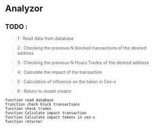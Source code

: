 # Analyzor

## TODO :

> 1 : Read data from database 

> 2 : Checking the previous N blocked transactions of the desired address 

> 3 : Checking the previous N Hours Trades of the desired address 

> 4 : Calculate the impact of the transaction 

> 5 : Calculation of influence on the token in Cex-s

> 6 : Return to model creator 

```
function read database
frunction check block transactions
function check trades 
function Calculate impact transaction
function Calculate impact tokens in cex-s
function returner 
```



